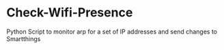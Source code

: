# Check-Wifi-Presence
Python Script to monitor arp for a set of IP addresses and send changes to Smartthings
